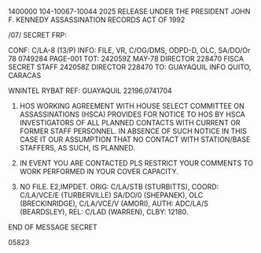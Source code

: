 1400000
104-10067-10044
2025 RELEASE UNDER THE PRESIDENT JOHN F. KENNEDY ASSASSINATION RECORDS ACT OF 1992

/07/
SECRET
FRP:

CONF: C/LA-8
(13/P)
INFO: FILE, VR, C/OG/DMS, ODPD-D, OLC, SA/DO/Or
78 0749284
PAGE-001
TOT: 242059Z MAY-78
DIRECTOR 228470
FISCA
SECRET
STAFF 242058Z DIRECTOR 228470
TO: GUAYAQUIL INFO QUITO, CARACAS

WNINTEL RYBAT
REF: GUAYAQUIL 22196,0741704

1. HOS WORKING AGREEMENT WITH HOUSE SELECT COMMITTEE ON
ASSASSINATIONS (HSCA) PROVIDES FOR NOTICE TO HOS BY HSCA
INVESTIGATORS OF ALL PLANNED CONTACTS WITH CURRENT OR FORMER
STAFF PERSONNEL. IN ABSENCE OF SUCH NOTICE IN THIS CASE IT OUR
ASSUMPTION THAT NO CONTACT WITH STATION/BASE STAFFERS, AS SUCH,
IS PLANNED.

2. IN EVENT YOU ARE CONTACTED PLS RESTRICT YOUR COMMENTS TO
WORK PERFORMED IN YOUR COVER CAPACITY.

3. NO FILE. E2,IMPDET.
ORIG: C/LA/STB (STURBITTS), COORD: C/LA/VCE/E (TURBERVILLE)
SA/DO/0 (SHEPANEK), OLC (BRECKINRIDGE), C/LA/VCE/V (AMORI),
AUTH: ADC/LA/S (BEARDSLEY), REL: C/LAD (WARREN), CLBY: 12180.

END OF MESSAGE
SECRET

05823
